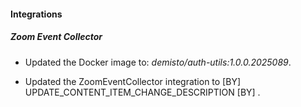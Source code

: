 
#### Integrations

##### Zoom Event Collector
- Updated the Docker image to: *demisto/auth-utils:1.0.0.2025089*.

- Updated the ZoomEventCollector integration to  [BY] UPDATE_CONTENT_ITEM_CHANGE_DESCRIPTION [BY] .
